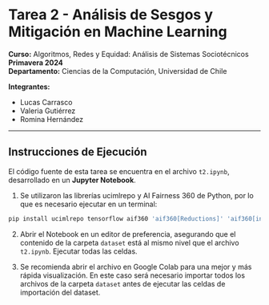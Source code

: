 
# **Tarea 2 - Análisis de Sesgos y Mitigación en Machine Learning**

**Curso:** Algoritmos, Redes y Equidad: Análisis de Sistemas Sociotécnicos  
**Primavera 2024**  
**Departamento:** Ciencias de la Computación, Universidad de Chile  

**Integrantes:**  
- Lucas Carrasco  
- Valeria Gutiérrez  
- Romina Hernández  

---


## **Instrucciones de Ejecución**

El código fuente de esta tarea se encuentra en el archivo `t2.ipynb`, desarrollado en un **Jupyter Notebook**.

1. Se utilizaron las librerías ucimlrepo y AI Fairness 360 de Python, por lo que es necesario ejecutar en un terminal:

```bash
pip install ucimlrepo tensorflow aif360 'aif360[Reductions]' 'aif360[inFairness]'
```
2. Abrir el Notebook en un editor de preferencia, asegurando que el contenido de la carpeta `dataset`
está al mismo nivel que el archivo `t2.ipynb`. Ejecutar todas las celdas.

3. Se recomienda abrir el archivo en Google Colab para una mejor y más rápida visualización.
En este caso será necesario importar todos los archivos de la carpeta `dataset` antes de
ejecutar las celdas de importación del dataset.